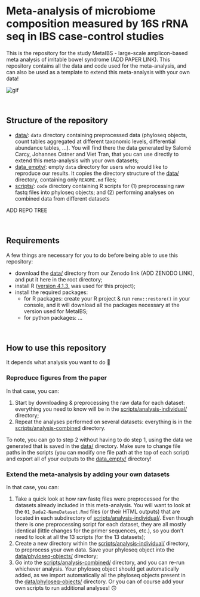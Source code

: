 # Meta-analysis of microbiome composition measured by 16S rRNA seq in IBS case-control studies

This is the repository for the study MetaIBS - large-scale amplicon-based meta analysis of irritable bowel syndrome (ADD PAPER LINK).
This repository contains all the data and code used for the meta-analysis, and can also be used as a template to extend this meta-analysis with your own data!

![gif](https://www.dana-farber.org/uploadedImages/Newsroom/Features/Gut_Instincts/microbiome-animated.gif)

<br/>

## Structure of the repository
- [data/](data/): `data` directory containing preprocessed data (phyloseq objects, count tables aggregated at different taxonomic levels, differential abundance tables, ...). You will find there the data generated by Salomé Carcy, Johannes Ostner and Viet Tran, that you can use directly to extend this meta-analysis with your own datasets;
- [data_empty/](data_empty/): empty `data` directory for users who would like to reproduce our results. It copies the directory structure of the [data/](data/) directory, containing only `README.md` files;
- [scripts/](scripts/): `code` directory containing R scripts for (1) preprocessing raw fastq files into phyloseq objects; and (2) performing analyses on combined data from different datasets

ADD REPO TREE


<br/>

## Requirements
A few things are necessary for you to do before being able to use this repository:
- download the [data/](data/) directory from our Zenodo link (ADD ZENODO LINK), and put it here in the root directory;
- install R ([version 4.1.3.](https://cran.r-project.org/src/base/R-4/) was used for this project);
- install the required packages:
	- for R packages: create your R project & run `renv::restore()` in your console, and it will download all the packages necessary at the version used for MetaIBS;
	- for python packages: ...


<br/>

## How to use this repository
It depends what analysis you want to do :thinking:

### Reproduce figures from the paper
In that case, you can:
1. Start by downloading & preprocessing the raw data for each dataset: everything you need to know will be in the [scripts/analysis-individual/](scripts/analysis-individual/) directory;
2. Repeat the analyses performed on several datasets: everything is in the [scripts/analysis-combined](scripts/analysis-combined/) directory.

To note, you can go to step 2 without having to do step 1, using the data we generated that is saved in the [data/](data/) directory. Make sure to change file paths in the scripts (you can modify one file path at the top of each script) and export all of your outputs to the [data_empty/](data_empty/) directory!


### Extend the meta-analysis by adding your own datasets
In that case, you can:
1. Take a quick look at how raw fastq files were preprocessed for the datasets already included in this meta-analysis. You will want to look at the `01_Dada2-NameDataset.Rmd` files (or their HTML outputs) that are located in each subdirectory of [scripts/analysis-individual/](scripts/analysis-individual/). Even though there is one preprocessing script for each dataset, they are all mostly identical (little changes for the primer sequences, etc.), so you don't need to look at all the 13 scripts (for the 13 datasets);
2. Create a new directory within the [scripts/analysis-individual/](scripts/analysis-individual/) directory, to preprocess your own data. Save your phyloseq object into the [data/phyloseq-objects/](data/phyloseq-objects/) directory;
3. Go into the [scripts/analysis-combined/](scripts/analysis-combined/) directory, and you can re-run whichever analysis. Your phyloseq object should get automatically added, as we import automatically all the phyloseq objects present in the [data/phyloseq-objects/](data/phyloseq-objects/) directory. Or you can of course add your own scripts to run additional analyses! :upside_down_face: